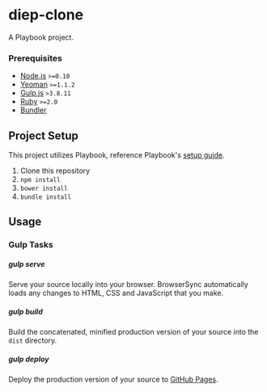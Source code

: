 # diep-clone

A Playbook project.

### Prerequisites
- [Node.js](https://nodejs.org) `>=0.10`
- [Yeoman](http://yeoman.io/learning/index.html) `>=1.1.2`
- [Gulp.js](http://gulpjs.com) `>3.8.11`
- [Ruby](https://rvm.io/rvm/install) `>=2.0`
- [Bundler](http://bundler.io/#getting-started)

## Project Setup
This project utilizes Playbook, reference Playbook's [setup guide](https://github.com/centresource/generator-playbook#get-started).

1. Clone this repository
2. `npm install`
3. `bower install`
4. `bundle install`

## Usage

### Gulp Tasks
##### gulp serve
Serve your source locally into your browser. BrowserSync automatically loads any changes to HTML, CSS and JavaScript that you make.

##### gulp build
Build the concatenated, minified production version of your source into the `dist` directory.

##### gulp deploy
Deploy the production version of your source to [GitHub Pages](http://pages.github.com/).
